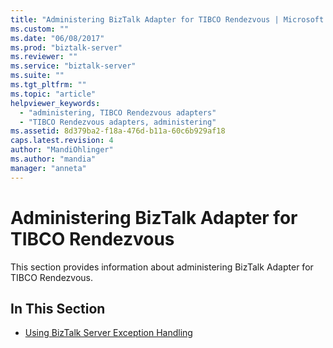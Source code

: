 ```yaml
---
title: "Administering BizTalk Adapter for TIBCO Rendezvous | Microsoft Docs"
ms.custom: ""
ms.date: "06/08/2017"
ms.prod: "biztalk-server"
ms.reviewer: ""
ms.service: "biztalk-server"
ms.suite: ""
ms.tgt_pltfrm: ""
ms.topic: "article"
helpviewer_keywords: 
  - "administering, TIBCO Rendezvous adapters"
  - "TIBCO Rendezvous adapters, administering"
ms.assetid: 8d379ba2-f18a-476d-b11a-60c6b929af18
caps.latest.revision: 4
author: "MandiOhlinger"
ms.author: "mandia"
manager: "anneta"
---
```

# Administering BizTalk Adapter for TIBCO Rendezvous
This section provides information about administering BizTalk Adapter for TIBCO Rendezvous.  
  
## In This Section  
  
-   [Using BizTalk Server Exception Handling](../core/using-biztalk-server-exception-handling4.md)